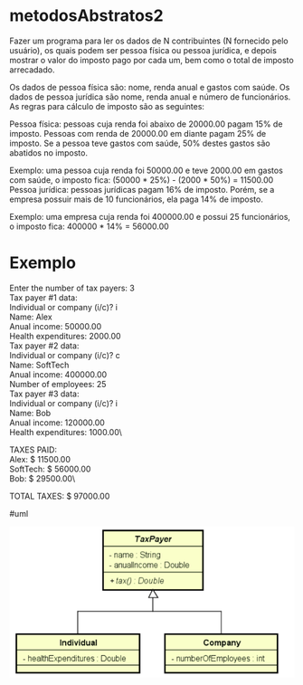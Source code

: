 # metodosAbstratos2

Fazer um programa para ler os dados de N contribuintes (N fornecido pelo usuário), os quais
podem ser pessoa física ou pessoa jurídica, e depois mostrar o valor do imposto pago por cada um,
bem como o total de imposto arrecadado.

Os dados de pessoa física são: nome, renda anual e gastos com saúde. Os dados de pessoa jurídica
são nome, renda anual e número de funcionários. As regras para cálculo de imposto são as
seguintes:

Pessoa física: pessoas cuja renda foi abaixo de 20000.00 pagam 15% de imposto. Pessoas com
renda de 20000.00 em diante pagam 25% de imposto. Se a pessoa teve gastos com saúde, 50%
destes gastos são abatidos no imposto.

Exemplo: uma pessoa cuja renda foi 50000.00 e teve 2000.00 em gastos com saúde, o imposto
fica: (50000 * 25%) - (2000 * 50%) = 11500.00
Pessoa jurídica: pessoas jurídicas pagam 16% de imposto. Porém, se a empresa possuir mais de 10
funcionários, ela paga 14% de imposto.

Exemplo: uma empresa cuja renda foi 400000.00 e possui 25 funcionários, o imposto fica:
400000 * 14% = 56000.00

# Exemplo
Enter the number of tax payers: 3\
Tax payer #1 data:\
Individual or company (i/c)? i\
Name: Alex\
Anual income: 50000.00\
Health expenditures: 2000.00\
Tax payer #2 data:\
Individual or company (i/c)? c\
Name: SoftTech\
Anual income: 400000.00\
Number of employees: 25\
Tax payer #3 data:\
Individual or company (i/c)? i\
Name: Bob\
Anual income: 120000.00\
Health expenditures: 1000.00\

TAXES PAID:\
Alex: $ 11500.00\
SoftTech: $ 56000.00\
Bob: $ 29500.00\

TOTAL TAXES: $ 97000.00

#uml

<p align="center">
  <img src="/uml.png" width="646" title="program structure" alt="uml">
</p>
